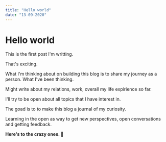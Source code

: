 ```yaml
---
title: "Hello world"
date: "13-09-2020"
---
```


# Hello world

This is the first post I'm writting.

That's exciting.

What I'm thinking about on building this blog is to share my journey as a person.
What I've been thinking.

Might write about my relations, work, overall my life expirience so far.

I'll try to be open about all topics that I have interest in.

The goad is to to make this blog a journal of my curiosity.

Learning in the open as way to get new perspectives, open conversations and getting feedback.

**Here's to the crazy ones. 🥂**
